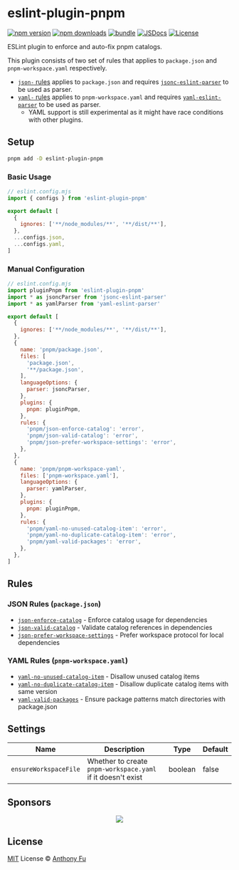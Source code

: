 # eslint-plugin-pnpm

[![npm version][npm-version-src]][npm-version-href]
[![npm downloads][npm-downloads-src]][npm-downloads-href]
[![bundle][bundle-src]][bundle-href]
[![JSDocs][jsdocs-src]][jsdocs-href]
[![License][license-src]][license-href]

ESLint plugin to enforce and auto-fix pnpm catalogs.

This plugin consists of two set of rules that applies to `package.json` and `pnpm-workspace.yaml` respectively.

- [`json-` rules](./src/rules/json) applies to `package.json` and requires [`jsonc-eslint-parser`](https://github.com/ota-meshi/jsonc-eslint-parser) to be used as parser.
- [`yaml-` rules](./src/rules/yaml) applies to `pnpm-workspace.yaml` and requires [`yaml-eslint-parser`](https://github.com/ota-meshi/yaml-eslint-parser) to be used as parser.
  - YAML support is still experimental as it might have race conditions with other plugins.

## Setup

```bash
pnpm add -D eslint-plugin-pnpm
```

### Basic Usage

```js
// eslint.config.mjs
import { configs } from 'eslint-plugin-pnpm'

export default [
  {
    ignores: ['**/node_modules/**', '**/dist/**'],
  },
  ...configs.json,
  ...configs.yaml,
]
```

### Manual Configuration

```js
// eslint.config.mjs
import pluginPnpm from 'eslint-plugin-pnpm'
import * as jsoncParser from 'jsonc-eslint-parser'
import * as yamlParser from 'yaml-eslint-parser'

export default [
  {
    ignores: ['**/node_modules/**', '**/dist/**'],
  },
  {
    name: 'pnpm/package.json',
    files: [
      'package.json',
      '**/package.json',
    ],
    languageOptions: {
      parser: jsoncParser,
    },
    plugins: {
      pnpm: pluginPnpm,
    },
    rules: {
      'pnpm/json-enforce-catalog': 'error',
      'pnpm/json-valid-catalog': 'error',
      'pnpm/json-prefer-workspace-settings': 'error',
    },
  },
  {
    name: 'pnpm/pnpm-workspace-yaml',
    files: ['pnpm-workspace.yaml'],
    languageOptions: {
      parser: yamlParser,
    },
    plugins: {
      pnpm: pluginPnpm,
    },
    rules: {
      'pnpm/yaml-no-unused-catalog-item': 'error',
      'pnpm/yaml-no-duplicate-catalog-item': 'error',
      'pnpm/yaml-valid-packages': 'error',
    },
  },
]
```

## Rules

### JSON Rules (`package.json`)

- [`json-enforce-catalog`](./src/rules/json/json-enforce-catalog.ts) - Enforce catalog usage for dependencies
- [`json-valid-catalog`](./src/rules/json/json-valid-catalog.ts) - Validate catalog references in dependencies
- [`json-prefer-workspace-settings`](./src/rules/json/json-prefer-workspace-settings.ts) - Prefer workspace protocol for local dependencies

### YAML Rules (`pnpm-workspace.yaml`)

- [`yaml-no-unused-catalog-item`](./src/rules/yaml/yaml-no-unused-catalog-item.ts) - Disallow unused catalog items
- [`yaml-no-duplicate-catalog-item`](./src/rules/yaml/yaml-no-duplicate-catalog-item.ts) - Disallow duplicate catalog items with same version
- [`yaml-valid-packages`](./src/rules/yaml/yaml-valid-packages.ts) - Ensure package patterns match directories with package.json

## Settings

| Name                  | Description                                                 | Type    | Default |
| --------------------- | ----------------------------------------------------------- | ------- | ------- |
| `ensureWorkspaceFile` | Whether to create `pnpm-workspace.yaml` if it doesn't exist | boolean | false   |

## Sponsors

<p align="center">
  <a href="https://cdn.jsdelivr.net/gh/antfu/static/sponsors.svg">
    <img src='https://cdn.jsdelivr.net/gh/antfu/static/sponsors.svg'/>
  </a>
</p>

## License

[MIT](./LICENSE) License © [Anthony Fu](https://github.com/antfu)

<!-- Badges -->

[npm-version-src]: https://img.shields.io/npm/v/eslint-plugin-pnpm?style=flat&colorA=080f12&colorB=1fa669
[npm-version-href]: https://npmjs.com/package/eslint-plugin-pnpm
[npm-downloads-src]: https://img.shields.io/npm/dm/eslint-plugin-pnpm?style=flat&colorA=080f12&colorB=1fa669
[npm-downloads-href]: https://npmjs.com/package/eslint-plugin-pnpm
[bundle-src]: https://img.shields.io/bundlephobia/minzip/eslint-plugin-pnpm?style=flat&colorA=080f12&colorB=1fa669&label=minzip
[bundle-href]: https://bundlephobia.com/result?p=eslint-plugin-pnpm
[license-src]: https://img.shields.io/github/license/antfu/pnpm-workspace-utils.svg?style=flat&colorA=080f12&colorB=1fa669
[license-href]: https://github.com/antfu/pnpm-workspace-utils/blob/main/LICENSE.md
[jsdocs-src]: https://img.shields.io/badge/jsdocs-reference-080f12?style=flat&colorA=080f12&colorB=1fa669
[jsdocs-href]: https://www.jsdocs.io/package/eslint-plugin-pnpm
